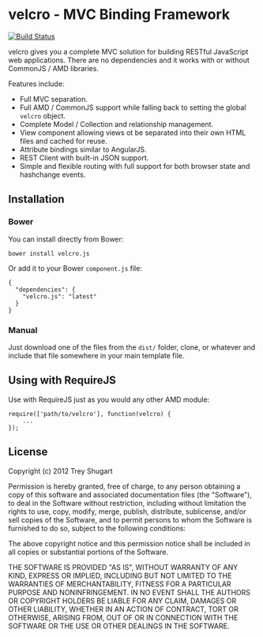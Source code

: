 velcro - MVC Binding Framework
==============================

[![Build Status](https://api.travis-ci.org/devco/velcro.png)](http://travis-ci.org/devco/velcro)

velcro gives you a complete MVC solution for building RESTful JavaScript web applications. There are no dependencies and it works with or without CommonJS / AMD libraries.

Features include:

- Full MVC separation.
- Full AMD / CommonJS support while falling back to setting the global `velcro` object.
- Complete Model / Collection and relationship management.
- View component allowing views ot be separated into their own HTML files and cached for reuse.
- Attribute bindings similar to AngularJS.
- REST Client with built-in JSON support.
- Simple and flexible routing with full support for both browser state and hashchange events.

Installation
------------

### Bower

You can install directly from Bower:

    bower install velcro.js

Or add it to your Bower `component.js` file:

    {
      "dependencies": {
        "velcro.js": "latest"
      }
    }

### Manual

Just download one of the files from the `dist/` folder, clone, or whatever and include that file somewhere in your main template file.

Using with RequireJS
--------------------

Use with RequireJS just as you would any other AMD module:

    require(['path/to/velcro'], function(velcro) {
        ...
    });

License
-------

Copyright (c) 2012 Trey Shugart

Permission is hereby granted, free of charge, to any person obtaining a copy of this software and associated documentation files (the "Software"), to deal in the Software without restriction, including without limitation the rights to use, copy, modify, merge, publish, distribute, sublicense, and/or sell copies of the Software, and to permit persons to whom the Software is furnished to do so, subject to the following conditions:

The above copyright notice and this permission notice shall be included in all copies or substantial portions of the Software.

THE SOFTWARE IS PROVIDED "AS IS", WITHOUT WARRANTY OF ANY KIND, EXPRESS OR IMPLIED, INCLUDING BUT NOT LIMITED TO THE WARRANTIES OF MERCHANTABILITY, FITNESS FOR A PARTICULAR PURPOSE AND NONINFRINGEMENT. IN NO EVENT SHALL THE AUTHORS OR COPYRIGHT HOLDERS BE LIABLE FOR ANY CLAIM, DAMAGES OR OTHER LIABILITY, WHETHER IN AN ACTION OF CONTRACT, TORT OR OTHERWISE, ARISING FROM, OUT OF OR IN CONNECTION WITH THE SOFTWARE OR THE USE OR OTHER DEALINGS IN THE SOFTWARE.